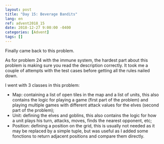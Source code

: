 ```yaml
---
layout: post
title: "Day 15: Beverage Bandits"
lang: en
ref: advent2018_15
date: 2018-12-27 9:00:00 -0400
categories: [Advent]
tags: []
---
```

Finally came back to this problem.

As for problem 24 with the immune system, the hardest part about this problem is making sure you read the description correctly. It took me a couple of attempts with the test cases before getting all the rules nailed down.

I went with 3 classes in this problem:
- Map: containing a list of open tiles in the map and a list of units, this also contains the logic for playing a game (first part of the problem) and playing multiple games with different attack values for the elves (second part of the problem);
- Unit: defining the elves and goblins, this also contains the logic for how a unit plays his turn, attacks, moves, finds the nearest opponent, etc;
- Position: defining a position on the grid, this is usually not needed as it may be replaced by a simple tuple, but was useful as I added some fonctions to return adjacent positions and compare them directly.
 